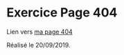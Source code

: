 # Exercice Page 404

Lien vers [ma page 404](terencehecq.github.io/404_page/)

Réalisé le 20/09/2019.
